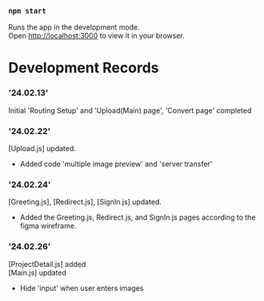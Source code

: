 ### `npm start`

Runs the app in the development mode.\
Open [http://localhost:3000](http://localhost:3000) to view it in your browser.


Development Records
===================

### '24.02.13'
Initial 'Routing Setup' and 'Upload(Main) page', 'Convert page' completed

### '24.02.22'
[Upload.js] updated.
* Added code 'multiple image preview' and 'server transfer'

### '24.02.24'
[Greeting.js], [Redirect.js], [SignIn.js] updated.
* Added the Greeting.js, Redirect.js, and SignIn.js pages according to the figma wireframe.

### '24.02.26'
[ProjectDetail.js] added  
[Main.js] updated
* Hide 'input' when user enters images


